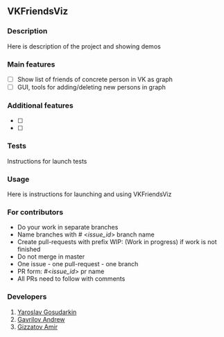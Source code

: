 ## VKFriendsViz
### Description
Here is description of the project and showing demos

### Main features
- [ ] Show list of friends of concrete person in VK as graph 
- [ ] GUI, tools for adding/deleting new persons in graph

### Additional features
- [ ]
- [ ]

### Tests
Instructions for launch tests

### Usage
Here is instructions for launching and using VKFriendsViz

### For contributors
* Do your work in separate branches
* Name branches with # <_issue_id_> branch name
* Create pull-requests with prefix WIP: (Work in progress) if work is not finished
* Do not merge in master
* One issue - one pull-request - one branch
* PR form: #<_issue_id_> pr name
* All PRs need to follow with comments

### Developers
1. [Yaroslav Gosudarkin](https://github.com/DarkFlink)
2. [Gavrilov Andrew](https://github.com/AndrewGavril)
3. [Gizzatov Amir](https://github.com/Gizzatovamir)
